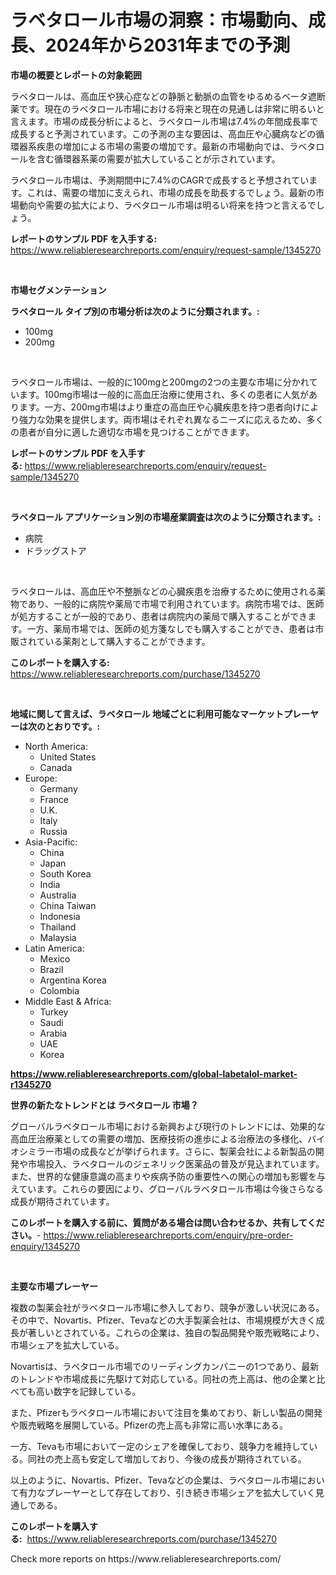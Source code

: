 <p><h1>ラベタロール市場の洞察：市場動向、成長、2024年から2031年までの予測</h1></p><p><strong>市場の概要とレポートの対象範囲</strong></p>
<p><p>ラベタロールは、高血圧や狭心症などの静脈と動脈の血管をゆるめるベータ遮断薬です。現在のラベタロール市場における将来と現在の見通しは非常に明るいと言えます。市場の成長分析によると、ラベタロール市場は7.4%の年間成長率で成長すると予測されています。この予測の主な要因は、高血圧や心臓病などの循環器系疾患の増加による市場の需要の増加です。最新の市場動向では、ラベタロールを含む循環器系薬の需要が拡大していることが示されています。</p><p>ラベタロール市場は、予測期間中に7.4%のCAGRで成長すると予想されています。これは、需要の増加に支えられ、市場の成長を助長するでしょう。最新の市場動向や需要の拡大により、ラベタロール市場は明るい将来を持つと言えるでしょう。</p></p>
<p><strong>レポートのサンプル PDF を入手する:</strong> <a href="https://www.reliableresearchreports.com/enquiry/request-sample/1345270">https://www.reliableresearchreports.com/enquiry/request-sample/1345270</a></p>
<p>&nbsp;</p>
<p><strong>市場セグメンテーション</strong></p>
<p><strong>ラベタロール タイプ別の市場分析は次のように分類されます。:</strong></p>
<p><ul><li>100mg</li><li>200mg</li></ul></p>
<p>&nbsp;</p>
<p><p>ラベタロール市場は、一般的に100mgと200mgの2つの主要な市場に分かれています。100mg市場は一般的に高血圧治療に使用され、多くの患者に人気があります。一方、200mg市場はより重症の高血圧や心臓疾患を持つ患者向けにより強力な効果を提供します。両市場はそれぞれ異なるニーズに応えるため、多くの患者が自分に適した適切な市場を見つけることができます。</p></p>
<p><strong>レポートのサンプル PDF を入手する:</strong>&nbsp;<a href="https://www.reliableresearchreports.com/enquiry/request-sample/1345270">https://www.reliableresearchreports.com/enquiry/request-sample/1345270</a></p>
<p>&nbsp;</p>
<p><strong> ラベタロール アプリケーション別の市場産業調査は次のように分類されます。:</strong></p>
<p><ul><li>病院</li><li>ドラッグストア</li></ul></p>
<p>&nbsp;</p>
<p><p>ラベタロールは、高血圧や不整脈などの心臓疾患を治療するために使用される薬物であり、一般的に病院や薬局で市場で利用されています。病院市場では、医師が処方することが一般的であり、患者は病院内の薬局で購入することができます。一方、薬局市場では、医師の処方箋なしでも購入することができ、患者は市販されている薬剤として購入することができます。</p></p>
<p><strong>このレポートを購入する:</strong>&nbsp; <a href="https://www.reliableresearchreports.com/purchase/1345270">https://www.reliableresearchreports.com/purchase/1345270</a></p>
<p>&nbsp;</p>
<p><strong>地域に関して言えば、ラベタロール 地域ごとに利用可能なマーケットプレーヤーは次のとおりです。:</strong></p>
<p><ul>
    <li>
        North America:
        <ul>
            <li>United States</li>
            <li>Canada</li>
        </ul>
    </li>
    <li>
        Europe:
        <ul>
            <li>Germany</li>
            <li>France</li>
            <li>U.K.</li>
            <li>Italy</li>
            <li>Russia</li>
        </ul>
    </li>
    <li>
        Asia-Pacific:
        <ul>
            <li>China</li>
            <li>Japan</li>
            <li>South Korea</li>
            <li>India</li>
            <li>Australia</li>
            <li>China Taiwan</li>
            <li>Indonesia</li>
            <li>Thailand</li>
            <li>Malaysia</li>
        </ul>
    </li>
    <li>
        Latin America:
        <ul>
            <li>Mexico</li>
            <li>Brazil</li>
            <li>Argentina Korea</li>
            <li>Colombia</li>
        </ul>
    </li>
    <li>
        Middle East & Africa:
        <ul>
            <li>Turkey</li>
            <li>Saudi</li>
            <li>Arabia</li>
            <li>UAE</li>
            <li>Korea</li>
        </ul>
    </li>
    </ul></p>
<p><strong><a href="https://www.reliableresearchreports.com/global-labetalol-market-r1345270">https://www.reliableresearchreports.com/global-labetalol-market-r1345270</a></strong>&nbsp;</p>
<p><strong>世界の新たなトレンドとは ラベタロール 市場？</strong></p>
<p><p>グローバルラベタロール市場における新興および現行のトレンドには、効果的な高血圧治療薬としての需要の増加、医療技術の進歩による治療法の多様化、バイオシミラー市場の成長などが挙げられます。さらに、製薬会社による新製品の開発や市場投入、ラベタロールのジェネリック医薬品の普及が見込まれています。また、世界的な健康意識の高まりや疾病予防の重要性への関心の増加も影響を与えています。これらの要因により、グローバルラベタロール市場は今後さらなる成長が期待されています。</p></p>
<p><strong>このレポートを購入する前に、質問がある場合は問い合わせるか、共有してください。</strong>- <a href="https://www.reliableresearchreports.com/enquiry/pre-order-enquiry/1345270">https://www.reliableresearchreports.com/enquiry/pre-order-enquiry/1345270</a></p>
<p>&nbsp;</p>
<p><strong>主要な市場プレーヤー</strong></p>
<p><p>複数の製薬会社がラベタロール市場に参入しており、競争が激しい状況にある。その中で、Novartis、Pfizer、Tevaなどの大手製薬会社は、市場規模が大きく成長が著しいとされている。これらの企業は、独自の製品開発や販売戦略により、市場シェアを拡大している。</p><p>Novartisは、ラベタロール市場でのリーディングカンパニーの1つであり、最新のトレンドや市場成長に先駆けて対応している。同社の売上高は、他の企業と比べても高い数字を記録している。</p><p>また、Pfizerもラベタロール市場において注目を集めており、新しい製品の開発や販売戦略を展開している。Pfizerの売上高も非常に高い水準にある。</p><p>一方、Tevaも市場において一定のシェアを確保しており、競争力を維持している。同社の売上高も安定して増加しており、今後の成長が期待されている。</p><p>以上のように、Novartis、Pfizer、Tevaなどの企業は、ラベタロール市場において有力なプレーヤーとして存在しており、引き続き市場シェアを拡大していく見通しである。</p></p>
<p><strong>このレポートを購入する:</strong>&nbsp;&nbsp;<a href="https://www.reliableresearchreports.com/purchase/1345270">https://www.reliableresearchreports.com/purchase/1345270</a></p>
<p>Check more reports on https://www.reliableresearchreports.com/</p>